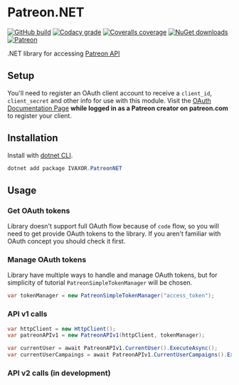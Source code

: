 # Patreon.NET
[![GitHub build](https://img.shields.io/github/actions/workflow/status/ivaxor/Patreon.NET/dotnet.yml)](https://github.com/ivaxor/Patreon.NET)
[![Codacy grade](https://img.shields.io/codacy/grade/6f11ccec0a574668a3eacdfa47b87ea2)](https://app.codacy.com/gh/ivaxor/Patreon.NET/dashboard)
[![Coveralls coverage](https://img.shields.io/coverallsCoverage/github/ivaxor/Patreon.NET)](https://coveralls.io/github/ivaxor/Patreon.NET)
[![NuGet downloads](https://img.shields.io/nuget/dt/IVAXOR.PatreonNET?link=)](https://nuget.org/packages/IVAXOR.PatreonNET)
[![Patreon](https://img.shields.io/endpoint.svg?url=https%3A%2F%2Fshieldsio-patreon.vercel.app%2Fapi%3Fusername%3Dpatreon_NET%26type%3Dpatrons&style=flat)](https://patreon.com/patreon_NET)

.NET library for accessing [Patreon API](https://docs.patreon.com)

## Setup
You'll need to register an OAuth client account to receive a `client_id`, `client_secret` and other info for use with this module.
Visit the [OAuth Documentation Page](https://docs.patreon.com/#oauth) **while logged in as a Patreon creator on patreon.com** to register your client.

## Installation
Install with [dotnet CLI](https://learn.microsoft.com/en-us/dotnet/core/tools).
```powershell
dotnet add package IVAXOR.PatreonNET
```

## Usage
### Get OAuth tokens
Library doesn't support full OAuth flow because of `code` flow, so you will need to get provide OAuth tokens to the library.
If you aren't familiar with OAuth concept you should check it first.

### Manage OAuth tokens
Library have multiple ways to handle and manage OAuth tokens, but for simplicity of tutorial `PatreonSimpleTokenManager` will be chosen.
```csharp
var tokenManager = new PatreonSimpleTokenManager("access_token");
```

### API v1 calls
```csharp
var httpClient = new HttpClient();
var patreonAPIv1 = new PatreonAPIv1(httpClient, tokenManager);

var currentUser = await PatreonAPIv1.CurrentUser().ExecuteAsync();
var currentUserCampaings = await PatreonAPIv1.CurrentUserCampaigns().ExecuteAsync();
```

### API v2 calls (in development)
